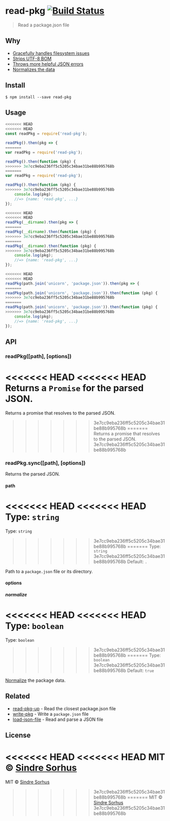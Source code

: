 # read-pkg [![Build Status](https://travis-ci.org/sindresorhus/read-pkg.svg?branch=master)](https://travis-ci.org/sindresorhus/read-pkg)

> Read a package.json file


## Why

- [Gracefully handles filesystem issues](https://github.com/isaacs/node-graceful-fs)
- [Strips UTF-8 BOM](https://github.com/sindresorhus/strip-bom)
- [Throws more helpful JSON errors](https://github.com/sindresorhus/parse-json)
- [Normalizes the data](https://github.com/npm/normalize-package-data#what-normalization-currently-entails)


## Install

```
$ npm install --save read-pkg
```


## Usage

```js
<<<<<<< HEAD
<<<<<<< HEAD
const readPkg = require('read-pkg');

readPkg().then(pkg => {
=======
var readPkg = require('read-pkg');

readPkg().then(function (pkg) {
>>>>>>> 3e7cc9eba236ff5c5205c34bae31be88b995768b
=======
var readPkg = require('read-pkg');

readPkg().then(function (pkg) {
>>>>>>> 3e7cc9eba236ff5c5205c34bae31be88b995768b
	console.log(pkg);
	//=> {name: 'read-pkg', ...}
});

<<<<<<< HEAD
<<<<<<< HEAD
readPkg(__dirname).then(pkg => {
=======
readPkg(__dirname).then(function (pkg) {
>>>>>>> 3e7cc9eba236ff5c5205c34bae31be88b995768b
=======
readPkg(__dirname).then(function (pkg) {
>>>>>>> 3e7cc9eba236ff5c5205c34bae31be88b995768b
	console.log(pkg);
	//=> {name: 'read-pkg', ...}
});

<<<<<<< HEAD
<<<<<<< HEAD
readPkg(path.join('unicorn', 'package.json')).then(pkg => {
=======
readPkg(path.join('unicorn', 'package.json')).then(function (pkg) {
>>>>>>> 3e7cc9eba236ff5c5205c34bae31be88b995768b
=======
readPkg(path.join('unicorn', 'package.json')).then(function (pkg) {
>>>>>>> 3e7cc9eba236ff5c5205c34bae31be88b995768b
	console.log(pkg);
	//=> {name: 'read-pkg', ...}
});
```


## API

### readPkg([path], [options])

<<<<<<< HEAD
<<<<<<< HEAD
Returns a `Promise` for the parsed JSON.
=======
Returns a promise that resolves to the parsed JSON.
>>>>>>> 3e7cc9eba236ff5c5205c34bae31be88b995768b
=======
Returns a promise that resolves to the parsed JSON.
>>>>>>> 3e7cc9eba236ff5c5205c34bae31be88b995768b

### readPkg.sync([path], [options])

Returns the parsed JSON.

#### path

<<<<<<< HEAD
<<<<<<< HEAD
Type: `string`<br>
=======
Type: `string`  
>>>>>>> 3e7cc9eba236ff5c5205c34bae31be88b995768b
=======
Type: `string`  
>>>>>>> 3e7cc9eba236ff5c5205c34bae31be88b995768b
Default: `.`

Path to a `package.json` file or its directory.

#### options

##### normalize

<<<<<<< HEAD
<<<<<<< HEAD
Type: `boolean`<br>
=======
Type: `boolean`  
>>>>>>> 3e7cc9eba236ff5c5205c34bae31be88b995768b
=======
Type: `boolean`  
>>>>>>> 3e7cc9eba236ff5c5205c34bae31be88b995768b
Default: `true`

[Normalize](https://github.com/npm/normalize-package-data#what-normalization-currently-entails) the package data.


## Related

- [read-pkg-up](https://github.com/sindresorhus/read-pkg-up) - Read the closest package.json file
- [write-pkg](https://github.com/sindresorhus/write-pkg) - Write a `package.json` file
- [load-json-file](https://github.com/sindresorhus/load-json-file) - Read and parse a JSON file


## License

<<<<<<< HEAD
<<<<<<< HEAD
MIT © [Sindre Sorhus](https://sindresorhus.com)
=======
MIT © [Sindre Sorhus](http://sindresorhus.com)
>>>>>>> 3e7cc9eba236ff5c5205c34bae31be88b995768b
=======
MIT © [Sindre Sorhus](http://sindresorhus.com)
>>>>>>> 3e7cc9eba236ff5c5205c34bae31be88b995768b
